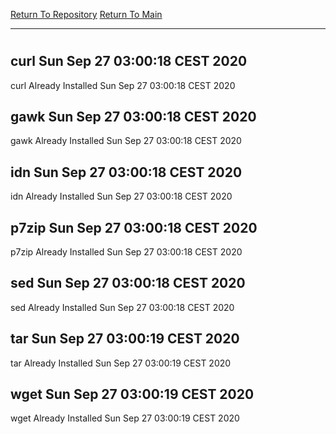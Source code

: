 [Return To Repository](https://github.com/bast69/piholeparser/)
[Return To Main](https://github.com/bast69/piholeparser/blob/master/RecentRunLogs/Mainlog.md)
____________________________________
# 
## curl Sun Sep 27 03:00:18 CEST 2020
curl Already Installed Sun Sep 27 03:00:18 CEST 2020
## gawk Sun Sep 27 03:00:18 CEST 2020
gawk Already Installed Sun Sep 27 03:00:18 CEST 2020
## idn Sun Sep 27 03:00:18 CEST 2020
idn Already Installed Sun Sep 27 03:00:18 CEST 2020
## p7zip Sun Sep 27 03:00:18 CEST 2020
p7zip Already Installed Sun Sep 27 03:00:18 CEST 2020
## sed Sun Sep 27 03:00:18 CEST 2020
sed Already Installed Sun Sep 27 03:00:18 CEST 2020
## tar Sun Sep 27 03:00:19 CEST 2020
tar Already Installed Sun Sep 27 03:00:19 CEST 2020
## wget Sun Sep 27 03:00:19 CEST 2020
wget Already Installed Sun Sep 27 03:00:19 CEST 2020
